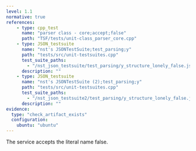 ```yaml
---
level: 1.1
normative: true
references:
    - type: cpp_test
      name: "parser class - core;accept;false"
      path: "TSF/tests/unit-class_parser_core.cpp"
    - type: JSON_testsuite
      name: "nst's JSONTestSuite;test_parsing;y"
      path: "tests/src/unit-testsuites.cpp"
      test_suite_paths:
        - "/nst_json_testsuite/test_parsing/y_structure_lonely_false.json"
      description: ""
    - type: JSON_testsuite
      name: "nst's JSONTestSuite (2);test_parsing;y"
      path: "tests/src/unit-testsuites.cpp"
      test_suite_paths:
        - "/nst_json_testsuite2/test_parsing/y_structure_lonely_false.json"
      description: ""
evidence:
  type: "check_artifact_exists"
  configuration:
    ubuntu: "ubuntu"
---
```


The service accepts the literal name false.